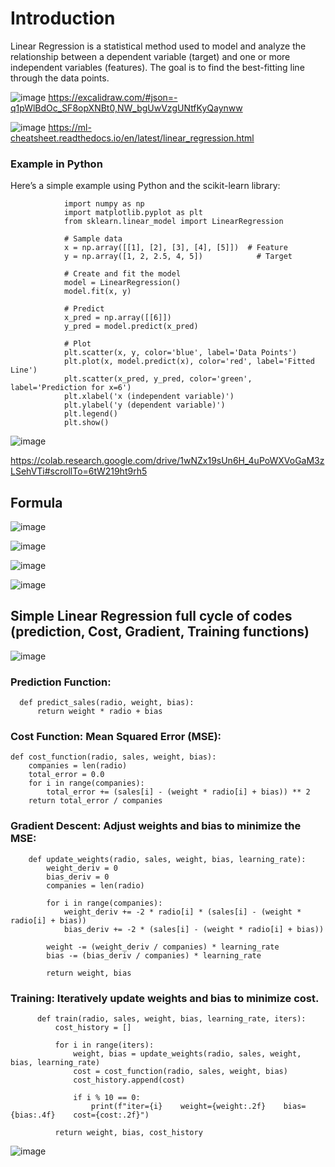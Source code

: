 # Introduction
Linear Regression is a statistical method used to model and analyze the relationship between a dependent variable (target) and one or more independent variables (features). The goal is to find the best-fitting line through the data points.

![image](https://github.com/user-attachments/assets/4a739357-e520-4d15-90e9-1b0b45cb6cda)
https://excalidraw.com/#json=-q1pWlBdOc_SF8opXNBt0,NW_bgUwVzgUNtfKyQaynww

![image](https://github.com/user-attachments/assets/0262ea95-9173-4209-a78c-52b81487af04)
https://ml-cheatsheet.readthedocs.io/en/latest/linear_regression.html



###  Example in Python

Here’s a simple example using Python and the scikit-learn library:

                import numpy as np
                import matplotlib.pyplot as plt
                from sklearn.linear_model import LinearRegression
                
                # Sample data
                x = np.array([[1], [2], [3], [4], [5]])  # Feature
                y = np.array([1, 2, 2.5, 4, 5])            # Target
                
                # Create and fit the model
                model = LinearRegression()
                model.fit(x, y)
                
                # Predict
                x_pred = np.array([[6]])
                y_pred = model.predict(x_pred)
                
                # Plot
                plt.scatter(x, y, color='blue', label='Data Points')
                plt.plot(x, model.predict(x), color='red', label='Fitted Line')
                plt.scatter(x_pred, y_pred, color='green', label='Prediction for x=6')
                plt.xlabel('x (independent variable)')
                plt.ylabel('y (dependent variable)')
                plt.legend()
                plt.show()

        
![image](https://github.com/user-attachments/assets/adb3841f-4eba-48ba-95ce-215a9d52530e)



https://colab.research.google.com/drive/1wNZx19sUn6H_4uPoWXVoGaM3zLSehVTi#scrollTo=6tW219ht9rh5


## Formula

![image](https://github.com/user-attachments/assets/f3f78179-f8a0-4a65-9bb3-332c086fa05d)

![image](https://github.com/user-attachments/assets/c27db33d-3a44-44af-ba48-88f682a108b4)

![image](https://github.com/user-attachments/assets/7b7c5a13-89c8-4d02-a4ed-81719d6e8ec5)

![image](https://github.com/user-attachments/assets/59fe4dbf-08d5-412e-8dfa-dbb277e53f23)


## Simple Linear Regression full cycle of codes (prediction, Cost, Gradient, Training functions)

![image](https://github.com/user-attachments/assets/9cb4c673-fd48-4c46-8148-4b548c9bb29d)


### Prediction Function:

      def predict_sales(radio, weight, bias):
          return weight * radio + bias
          
### Cost Function: Mean Squared Error (MSE): 

    def cost_function(radio, sales, weight, bias):
        companies = len(radio)
        total_error = 0.0
        for i in range(companies):
            total_error += (sales[i] - (weight * radio[i] + bias)) ** 2
        return total_error / companies
        
### Gradient Descent: Adjust weights and bias to minimize the MSE:

        def update_weights(radio, sales, weight, bias, learning_rate):
            weight_deriv = 0
            bias_deriv = 0
            companies = len(radio)
        
            for i in range(companies):
                weight_deriv += -2 * radio[i] * (sales[i] - (weight * radio[i] + bias))
                bias_deriv += -2 * (sales[i] - (weight * radio[i] + bias))
        
            weight -= (weight_deriv / companies) * learning_rate
            bias -= (bias_deriv / companies) * learning_rate
        
            return weight, bias

### Training: Iteratively update weights and bias to minimize cost.

          def train(radio, sales, weight, bias, learning_rate, iters):
              cost_history = []
          
              for i in range(iters):
                  weight, bias = update_weights(radio, sales, weight, bias, learning_rate)
                  cost = cost_function(radio, sales, weight, bias)
                  cost_history.append(cost)
          
                  if i % 10 == 0:
                      print(f"iter={i}    weight={weight:.2f}    bias={bias:.4f}    cost={cost:.2f}")
          
              return weight, bias, cost_history






![image](https://github.com/user-attachments/assets/b7d26c13-7d36-4bd0-8f6b-aed185847568)




